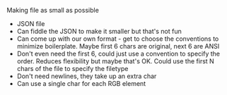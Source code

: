 Making file as small as possible

* JSON file
* Can fiddle the JSON to make it smaller but that's not fun
* Can come up with our own format - get to choose the conventions to minimize boilerplate. Maybe first 6 chars are original, next 6 are ANSI
* Don't even need the first 6, could just use a convention to specify the order. Reduces flexibility but maybe that's OK. Could use the first N chars of the file to specify the filetype
* Don't need newlines, they take up an extra char
* Can use a single char for each RGB element